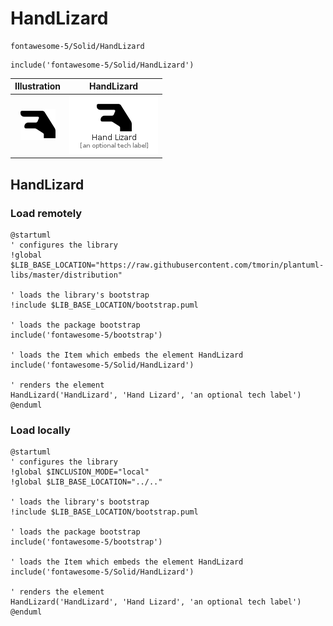 # HandLizard


```text
fontawesome-5/Solid/HandLizard
```

```text
include('fontawesome-5/Solid/HandLizard')
```



| Illustration | HandLizard |
| :---: | :---: |
| ![illustration for Illustration](../../fontawesome-5/Solid/HandLizard.png) | ![illustration for HandLizard](../../fontawesome-5/Solid/HandLizard.Local.png) |




## HandLizard

### Load remotely
```plantuml
@startuml
' configures the library
!global $LIB_BASE_LOCATION="https://raw.githubusercontent.com/tmorin/plantuml-libs/master/distribution"

' loads the library's bootstrap
!include $LIB_BASE_LOCATION/bootstrap.puml

' loads the package bootstrap
include('fontawesome-5/bootstrap')

' loads the Item which embeds the element HandLizard
include('fontawesome-5/Solid/HandLizard')

' renders the element
HandLizard('HandLizard', 'Hand Lizard', 'an optional tech label')
@enduml
```

### Load locally
```plantuml
@startuml
' configures the library
!global $INCLUSION_MODE="local"
!global $LIB_BASE_LOCATION="../.."

' loads the library's bootstrap
!include $LIB_BASE_LOCATION/bootstrap.puml

' loads the package bootstrap
include('fontawesome-5/bootstrap')

' loads the Item which embeds the element HandLizard
include('fontawesome-5/Solid/HandLizard')

' renders the element
HandLizard('HandLizard', 'Hand Lizard', 'an optional tech label')
@enduml
```


